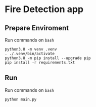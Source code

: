 # Fire Detection app


## Prepare Enviroment
Run commands on `bash`
```
python3.8 -m venv .venv
. ./.venv/bin/activate
python3.8 -m pip install --upgrade pip
pip install -r requirements.txt
```

## Run
Run commands on `bash`
```
python main.py
```